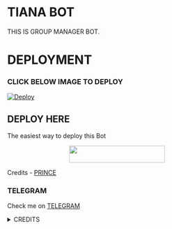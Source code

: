 # TIANA BOT
THIS IS GROUP MANAGER BOT.
# DEPLOYMENT
### CLICK BELOW IMAGE TO DEPLOY
[![Deploy](https://telegra.ph/file/cf4f149e4c7992f0f07aa.jpg)](https://heroku.com/deploy?template=https://github.com/prince301102/terabaap.git)

## DEPLOY HERE 

The easiest way to deploy this Bot

<p align="center"><a href="https://heroku.com/deploy?template=https://github.com/prince301102/TianaBot"> <img src="https://img.shields.io/badge/Deploy%20To%20Heroku-black?style=for-the-badge&logo=heroku" width="220" height="38.45"/></a></p>

Credits - [PRINCE](https://t.me/Prince_3011)

### TELEGRAM
Check me on [TELEGRAM](https://t.me/TIANA_PRINCE_BOT)

<details>
<summary> CREDITS </summary>
<h3> PRINCE </h3>
</details>
